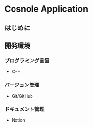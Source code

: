 # Cosnole Application

## はじめに

## 開発環境

### プログラミング言語

- C++

### バージョン管理

- Git/GitHub

### ドキュメント管理

- Notion
